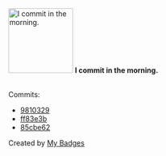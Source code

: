<img src="https://github.com/my-badges/my-badges/blob/master/src/all-badges/time-of-commit/morning-commits.png?raw=true" alt="I commit in the morning." title="I commit in the morning." width="128">
<strong>I commit in the morning.</strong>
<br><br>

Commits:

- <a href="https://github.com/epfl-si/EWS2AWS/commit/981032962c17b8966f42373c37d31bed0150a609">9810329</a>
- <a href="https://github.com/epfl-si/EWS2AWS/commit/ff83e3b39bee6fb11be2fe153b021be4219fbdf8">ff83e3b</a>
- <a href="https://github.com/crazylady2004/synology/commit/85cbe6263173ef142cda43912b45a4bdf19a4ad8">85cbe62</a>


Created by <a href="https://github.com/my-badges/my-badges">My Badges</a>